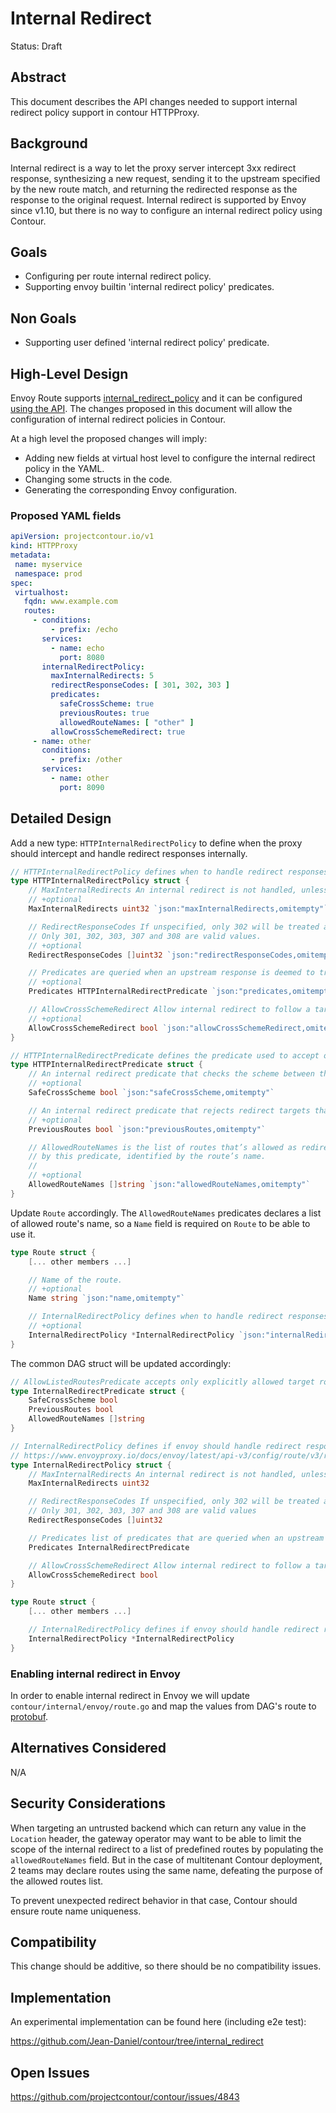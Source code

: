 # Internal Redirect

Status: Draft

## Abstract
This document describes the API changes needed to support internal redirect policy support in contour HTTPProxy.

## Background
Internal redirect is a way to let the proxy server intercept 3xx redirect response, synthesizing a new request, sending it to the upstream specified by the new route match, and returning the redirected response as the response to the original request.
Internal redirect is supported by Envoy since v1.10, but there is no way to configure an internal redirect policy using Contour.

## Goals
- Configuring per route internal redirect policy.
- Supporting envoy builtin 'internal redirect policy' predicates.

## Non Goals
- Supporting user defined 'internal redirect policy' predicate.

## High-Level Design

Envoy Route supports [internal_redirect_policy](https://www.envoyproxy.io/docs/envoy/latest/intro/arch_overview/http/http_connection_management#internal-redirects) and it can be configured [using the API](https://www.envoyproxy.io/docs/envoy/latest/api-v3/config/route/v3/route_components.proto#envoy-v3-api-field-config-route-v3-routeaction-internal-redirect-policy). The changes proposed in this document will allow the configuration of internal redirect policies in Contour.

At a high level the proposed changes will imply:
- Adding new fields at virtual host level to configure the internal redirect policy in the YAML.
- Changing some structs in the code.
- Generating the corresponding Envoy configuration.

### Proposed YAML fields

```yaml
apiVersion: projectcontour.io/v1
kind: HTTPProxy
metadata:
 name: myservice
 namespace: prod
spec:
 virtualhost:
   fqdn: www.example.com
   routes:
     - conditions:
         - prefix: /echo
       services:
         - name: echo
           port: 8080
       internalRedirectPolicy:
         maxInternalRedirects: 5
         redirectResponseCodes: [ 301, 302, 303 ]
         predicates:
           safeCrossScheme: true
           previousRoutes: true
           allowedRouteNames: [ "other" ]
         allowCrossSchemeRedirect: true
     - name: other
       conditions:
         - prefix: /other
       services:
         - name: other
           port: 8090
```

## Detailed Design

Add a new type: `HTTPInternalRedirectPolicy` to define when the proxy should intercept and handle redirect responses internally.

```Go
// HTTPInternalRedirectPolicy defines when to handle redirect responses internally.
type HTTPInternalRedirectPolicy struct {
    // MaxInternalRedirects An internal redirect is not handled, unless the number of previous internal redirects that a downstream request has encountered is lower than this value.
    // +optional
    MaxInternalRedirects uint32 `json:"maxInternalRedirects,omitempty"`

    // RedirectResponseCodes If unspecified, only 302 will be treated as internal redirect.
    // Only 301, 302, 303, 307 and 308 are valid values.
    // +optional
    RedirectResponseCodes []uint32 `json:"redirectResponseCodes,omitempty"`

    // Predicates are queried when an upstream response is deemed to trigger an internal redirect by all other criteria.
    // +optional
    Predicates HTTPInternalRedirectPredicate `json:"predicates,omitempty"`

    // AllowCrossSchemeRedirect Allow internal redirect to follow a target URI with a different scheme than the value of x-forwarded-proto.
    // +optional
    AllowCrossSchemeRedirect bool `json:"allowCrossSchemeRedirect,omitempty"`
}

// HTTPInternalRedirectPredicate defines the predicate used to accept or reject an internal redirection.
type HTTPInternalRedirectPredicate struct {
    // An internal redirect predicate that checks the scheme between the downstream url and the redirect target url.
    // +optional
    SafeCrossScheme bool `json:"safeCrossScheme,omitempty"`

    // An internal redirect predicate that rejects redirect targets that are pointing to a route that has been followed by a previous redirect from the current route.
    // +optional
    PreviousRoutes bool `json:"previousRoutes,omitempty"`

    // AllowedRouteNames is the list of routes that’s allowed as redirect target
    // by this predicate, identified by the route’s name.
    //
    // +optional
    AllowedRouteNames []string `json:"allowedRouteNames,omitempty"`
}
```

Update `Route` accordingly. 
The `AllowedRouteNames` predicates declares a list of allowed route's name, so a `Name` field is required on `Route` to be able to use it.

```Go
type Route struct {
    [... other members ...]

    // Name of the route.
    // +optional
    Name string `json:"name,omitempty"`

    // InternalRedirectPolicy defines when to handle redirect responses internally.
    // +optional
    InternalRedirectPolicy *InternalRedirectPolicy `json:"internalRedirectPolicy,omitempty"`
}
```

The common DAG struct will be updated accordingly:

```Go
// AllowListedRoutesPredicate accepts only explicitly allowed target routes.
type InternalRedirectPredicate struct {
    SafeCrossScheme bool
    PreviousRoutes bool
    AllowedRouteNames []string
}

// InternalRedirectPolicy defines if envoy should handle redirect response internally instead of sending it downstream.
// https://www.envoyproxy.io/docs/envoy/latest/api-v3/config/route/v3/route_components.proto#envoy-v3-api-msg-config-route-v3-internalredirectpolicy
type InternalRedirectPolicy struct {
    // MaxInternalRedirects An internal redirect is not handled, unless the number of previous internal redirects that a downstream request has encountered is lower than this value
    MaxInternalRedirects uint32

    // RedirectResponseCodes If unspecified, only 302 will be treated as internal redirect.
    // Only 301, 302, 303, 307 and 308 are valid values
    RedirectResponseCodes []uint32

    // Predicates list of predicates that are queried when an upstream response is deemed to trigger an internal redirect by all other criteria
    Predicates InternalRedirectPredicate

    // AllowCrossSchemeRedirect Allow internal redirect to follow a target URI with a different scheme than the value of x-forwarded-proto.
    AllowCrossSchemeRedirect bool
}

type Route struct {
    [... other members ...]

    // InternalRedirectPolicy defines if envoy should handle redirect response internally instead of sending it downstream.
    InternalRedirectPolicy *InternalRedirectPolicy
}
```

### Enabling internal redirect in Envoy
In order to enable internal redirect in Envoy we will update `contour/internal/envoy/route.go` and map the values from DAG's route to [protobuf](https://www.envoyproxy.io/docs/envoy/latest/api-v3/config/route/v3/route_components.proto#envoy-v3-api-field-config-route-v3-routeaction-internal-redirect-policy).


## Alternatives Considered

N/A

## Security Considerations

When targeting an untrusted backend which can return any value in the `Location` header, the gateway operator may want to be able to limit the scope of the internal redirect to a list of predefined routes by populating the `allowedRouteNames` field.
But in the case of multitenant Contour deployment, 2 teams may declare routes using the same name, defeating the purpose of the allowed routes list.

To prevent unexpected redirect behavior in that case, Contour should ensure route name uniqueness.

## Compatibility
This change should be additive, so there should be no compatibility issues.

## Implementation
An experimental implementation can be found here (including e2e test):

https://github.com/Jean-Daniel/contour/tree/internal_redirect

## Open Issues

https://github.com/projectcontour/contour/issues/4843

